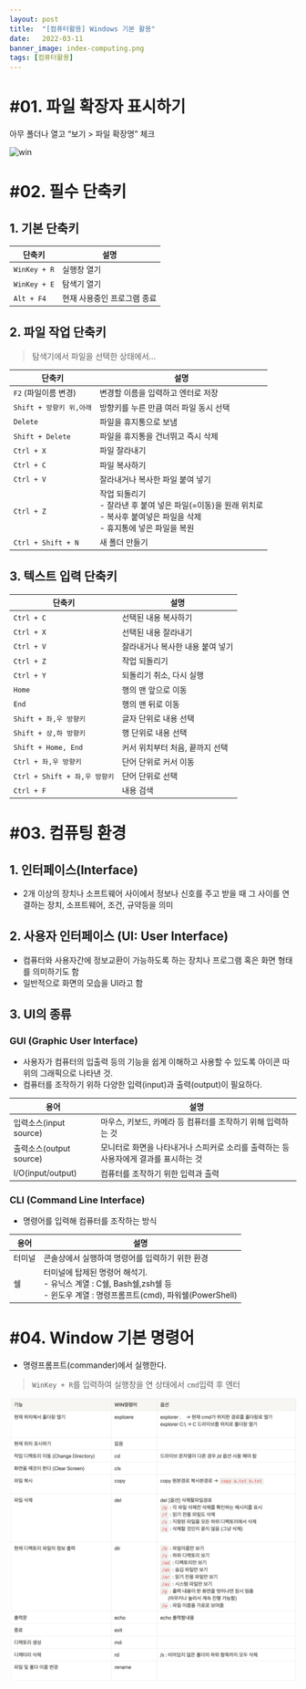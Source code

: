 ```yaml
---
layout: post
title:  "[컴퓨터활용] Windows 기본 활용"
date:   2022-03-11
banner_image: index-computing.png
tags: [컴퓨터활용]
---
```


# #01. 파일 확장자 표시하기

아무 폴더나 열고 “보기 > 파일 확장명” 체크

![win](/images/posts/2022/0311/win.png)

# #02. 필수 단축키

## 1. 기본 단축키

| 단축키 | 설명 |
|---|---|
| `WinKey + R` | 실행창 열기 |
| `WinKey + E` | 탐색기 열기 |
| `Alt + F4` | 현재 사용중인 프로그램 종료 |

## 2. 파일 작업 단축키

> 탐색기에서 파일을 선택한 상태에서...

| 단축키 | 설명 |
|---|---|
| `F2` (파일이름 변경) | 변경할 이름을 입력하고 엔터로 저장 |
| `Shift + 방향키 위,아래` | 방향키를 누른 만큼 여러 파일 동시 선택 |
| `Delete` | 파일을 휴지통으로 보냄 |
| `Shift + Delete` | 파일을 휴지통을 건너뛰고 즉시 삭제 |
| `Ctrl + X` | 파일 잘라내기 |
| `Ctrl + C` | 파일 복사하기 |
| `Ctrl + V` | 잘라내거나 복사한 파일 붙여 넣기 |
| `Ctrl + Z` | 작업 되돌리기<br/>- 잘라낸 후 붙여 넣은 파일(=이동)을 원래 위치로<br/>- 복사후 붙여넣은 파일을 삭제<br/>- 휴지통에 넣은 파일을 복원 |
| `Ctrl + Shift + N` | 새 폴더 만들기 |

## 3. 텍스트 입력 단축키

| 단축키 | 설명 |
|---|---|
| `Ctrl + C` | 선택된 내용 복사하기 |
| `Ctrl + X` | 선택된 내용 잘라내기 |
| `Ctrl + V` | 잘라내거나 복사한 내용 붙여 넣기 |
| `Ctrl + Z` | 작업 되돌리기 |
| `Ctrl + Y` | 되돌리기 취소, 다시 실행 |
| `Home` | 행의 맨 앞으로 이동 |
| `End` | 행의 맨 뒤로 이동 |
| `Shift + 좌,우 방향키` | 글자 단위로 내용 선택 |
| `Shift + 상,하 방향키` | 행 단위로 내용 선택 |
| `Shift + Home, End` | 커서 위치부터 처음, 끝까지 선택 |
| `Ctrl + 좌,우 방향키` | 단어 단위로 커서 이동 |
| `Ctrl + Shift + 좌,우 방향키` | 단어 단위로 선택 |
| `Ctrl + F` | 내용 검색 |

# #03. 컴퓨팅 환경

## 1. 인터페이스(Interface)

- 2개 이상의 장치나 소프트웨어 사이에서 정보나 신호를 주고 받을 때 그 사이를 연결하는 장치, 소프트웨어, 조건, 규약등을 의미

## 2. 사용자 인터페이스 (UI: User Interface)

- 컴퓨터와 사용자간에 정보교환이 가능하도록 하는 장치나 프로그램 혹은 화면 형태를 의미하기도 함
- 일반적으로 화면의 모습을 UI라고 함

## 3. UI의 종류

### GUI (Graphic User Interface)

- 사용자가 컴퓨터의 입출력 등의 기능을 쉽게 이해하고 사용할 수 있도록 아이콘 따위의 그래픽으로 나타낸 것.
- 컴퓨터를 조작하기 위하 다양한 입력(input)과 출력(output)이 필요하다.

| 용어 | 설명 |
|---|---|
| 입력소스(input source) | 마우스, 키보드, 카메라 등 컴퓨터를 조작하기 위해 입력하는 것 |
| 출력소스(output source) | 모니터로 화면을 나타내거나 스피커로 소리를 출력하는 등 사용자에게 결과를 표시하는 것 |
| I/O(input/output) | 컴퓨터를 조작하기 위한 입력과 출력 |


### CLI (Command Line Interface)

- 명령어를 입력해 컴퓨터를 조작하는 방식

| 용어 | 설명 |
|---|---|
| 터미널 | 콘솔상에서 실행하여 명령어를 입력하기 위한 환경 |
| 쉘 | 터미널에 탑제된 명령어 해석기.<br/>- 유닉스 계열 : C쉘, Bash쉘,zsh쉘 등<br/>- 윈도우 계열 : 명령프롬프트(cmd), 파워쉘(PowerShell) |

# #04. Window 기본 명령어

- 명령프롬프트(commander)에서 실행한다.

> `WinKey + R`를 입력하여 실행창을 연 상태에서 `cmd`입력 후 엔터

![](/images/posts/2022/0311/win_command.png)